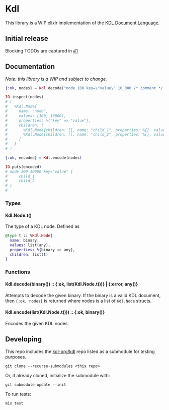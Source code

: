 # Kdl

This library is a WIP elixir implementation of the [KDL Document Language](https://kdl.dev).

## Initial release

Blocking TODOs are captured in [#1](https://github.com/benjreinhart/kdl-ex/issues/1)

## Documentation

_Note: this library is a WIP and subject to change._

```elixir
{:ok, nodes} = Kdl.decode("node 100 key=\"value\" 10_000 /* comment */ {\n  child_1 ; child_2\n}")

IO.inspect(nodes)
# [
#   %Kdl.Node{
#     name: "node",
#     values: [100, 10000],
#     properties: %{"key" => "value"},
#     children: [
#       %Kdl.Node{children: [], name: "child_1", properties: %{}, values: []},
#       %Kdl.Node{children: [], name: "child_2", properties: %{}, values: []}
#     ]
#   }
# ]

{:ok, encoded} = Kdl.encode(nodes)

IO.puts(encoded)
# node 100 10000 key="value" {
#     child_1
#     child_2
# }
#
```

### Types

#### Kdl.Node.t()

The type of a KDL node. Defined as

```elixir
@type t :: %Kdl.Node{
  name: binary,
  values: list(any),
  properties: %{binary => any},
  children: list(t)
}
```

### Functions

#### Kdl.decode(binary()) :: {:ok, list(Kdl.Node.t())} | {:error, any()}

Attempts to decode the given binary. If the binary is a valid KDL document, then `{:ok, nodes}` is returned where nodes is a list of `Kdl.Node` structs.

#### Kdl.encode(list(Kdl.Node.t())) :: {:ok, binary()}

Encodes the given KDL nodes.

## Developing

This repo includes the [kdl-org/kdl](https://github.com/kdl-org/kdl) repo listed as a submodule for testing purposes.

```
git clone --recurse-submodules <this repo>
```

Or, if already cloned, initialize the submodule with:

```
git submodule update --init
```

To run tests:

```
mix test
```
